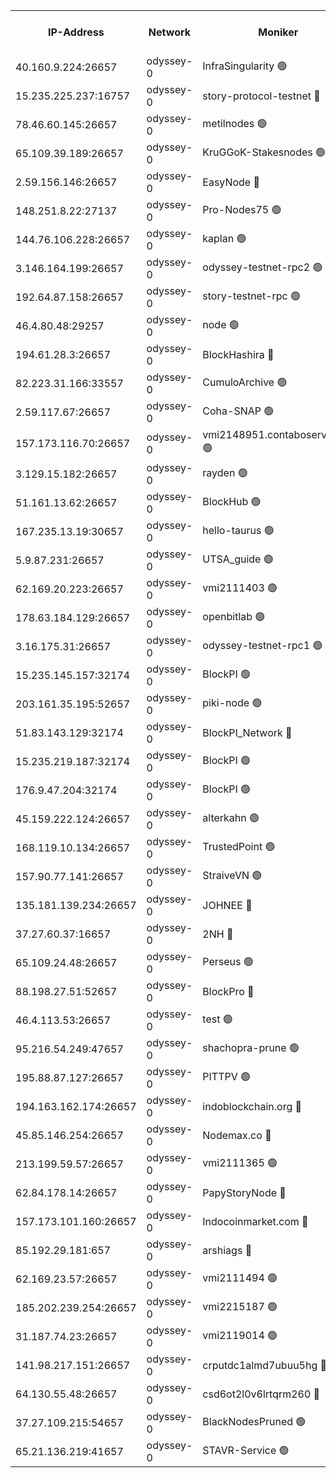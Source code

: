 


<table><tr><th>IP-Address</th><th>Network</th><th>Moniker</th><th>Latest Block Height</th><th>Earliest Block Height</th><th>Catching Up</th><th>Tx Index</th><th>Voting Power</th><th>Version</th><th>Scan Time</th></tr><tr><td>40.160.9.224:26657</td><td>odyssey-0</td><td>InfraSingularity 🟢</td><td>1454505</td><td>1</td><td>False</td><td>off</td><td>0</td><td>0.38.9</td><td>2024-12-22T11:39:38.735772279UTC</td></tr><tr><td>15.235.225.237:16757</td><td>odyssey-0</td><td>story-protocol-testnet 🔴</td><td>1454508</td><td>1</td><td>False</td><td>off</td><td>141024000</td><td>0.38.9</td><td>2024-12-22T11:39:47.373161754UTC</td></tr><tr><td>78.46.60.145:26657</td><td>odyssey-0</td><td>metilnodes 🟢</td><td>1454510</td><td>1</td><td>False</td><td>off</td><td>0</td><td>0.38.9</td><td>2024-12-22T11:39:58.809983117UTC</td></tr><tr><td>65.109.39.189:26657</td><td>odyssey-0</td><td>KruGGoK-Stakesnodes 🟢</td><td>1243011</td><td>1</td><td>False</td><td>on</td><td>0</td><td>0.38.9</td><td>2024-12-22T11:40:02.018562340UTC</td></tr><tr><td>2.59.156.146:26657</td><td>odyssey-0</td><td>EasyNode 🔴</td><td>1454512</td><td>1</td><td>False</td><td>off</td><td>142019795</td><td>0.38.9</td><td>2024-12-22T11:40:03.663708986UTC</td></tr><tr><td>148.251.8.22:27137</td><td>odyssey-0</td><td>Pro-Nodes75 🟢</td><td>1454512</td><td>1</td><td>False</td><td>on</td><td>0</td><td>0.38.9</td><td>2024-12-22T11:40:04.040251814UTC</td></tr><tr><td>144.76.106.228:26657</td><td>odyssey-0</td><td>kaplan 🟢</td><td>1454516</td><td>1</td><td>False</td><td>off</td><td>0</td><td>0.38.9</td><td>2024-12-22T11:40:17.431829126UTC</td></tr><tr><td>3.146.164.199:26657</td><td>odyssey-0</td><td>odyssey-testnet-rpc2 🟢</td><td>1454516</td><td>1</td><td>False</td><td>off</td><td>0</td><td>0.38.9</td><td>2024-12-22T11:40:18.786711626UTC</td></tr><tr><td>192.64.87.158:26657</td><td>odyssey-0</td><td>story-testnet-rpc 🟢</td><td>1243011</td><td>1</td><td>False</td><td>off</td><td>0</td><td>0.38.9</td><td>2024-12-22T11:40:22.900756387UTC</td></tr><tr><td>46.4.80.48:29257</td><td>odyssey-0</td><td>node 🟢</td><td>1454518</td><td>1</td><td>False</td><td>on</td><td>0</td><td>0.38.9</td><td>2024-12-22T11:40:23.803900021UTC</td></tr><tr><td>194.61.28.3:26657</td><td>odyssey-0</td><td>BlockHashira 🔴</td><td>1454520</td><td>1</td><td>False</td><td>off</td><td>141090000</td><td>0.38.9</td><td>2024-12-22T11:40:31.376637983UTC</td></tr><tr><td>82.223.31.166:33557</td><td>odyssey-0</td><td>CumuloArchive 🟢</td><td>1454521</td><td>1</td><td>False</td><td>on</td><td>0</td><td>0.38.9</td><td>2024-12-22T11:40:34.855771075UTC</td></tr><tr><td>2.59.117.67:26657</td><td>odyssey-0</td><td>Coha-SNAP 🟢</td><td>1454522</td><td>1</td><td>False</td><td>off</td><td>0</td><td>0.38.9</td><td>2024-12-22T11:40:39.493490024UTC</td></tr><tr><td>157.173.116.70:26657</td><td>odyssey-0</td><td>vmi2148951.contaboserver.net 🟢</td><td>1454525</td><td>1</td><td>False</td><td>off</td><td>0</td><td>0.38.9</td><td>2024-12-22T11:40:49.753941850UTC</td></tr><tr><td>3.129.15.182:26657</td><td>odyssey-0</td><td>rayden 🟢</td><td>1243011</td><td>1</td><td>False</td><td>on</td><td>0</td><td>0.38.9</td><td>2024-12-22T11:41:00.457780788UTC</td></tr><tr><td>51.161.13.62:26657</td><td>odyssey-0</td><td>BlockHub 🟢</td><td>1454531</td><td>1</td><td>False</td><td>off</td><td>0</td><td>0.38.9</td><td>2024-12-22T11:41:12.663277409UTC</td></tr><tr><td>167.235.13.19:30657</td><td>odyssey-0</td><td>hello-taurus 🟢</td><td>1454531</td><td>1</td><td>False</td><td>on</td><td>0</td><td>0.38.9</td><td>2024-12-22T11:41:13.590290628UTC</td></tr><tr><td>5.9.87.231:26657</td><td>odyssey-0</td><td>UTSA_guide 🟢</td><td>1454532</td><td>1</td><td>False</td><td>on</td><td>0</td><td>0.38.9</td><td>2024-12-22T11:41:14.935359895UTC</td></tr><tr><td>62.169.20.223:26657</td><td>odyssey-0</td><td>vmi2111403 🟢</td><td>953685</td><td>1</td><td>False</td><td>off</td><td>0</td><td>0.38.9</td><td>2024-12-22T11:41:17.606577396UTC</td></tr><tr><td>178.63.184.129:26657</td><td>odyssey-0</td><td>openbitlab 🟢</td><td>1454537</td><td>1</td><td>False</td><td>on</td><td>0</td><td>0.38.9</td><td>2024-12-22T11:41:32.767802580UTC</td></tr><tr><td>3.16.175.31:26657</td><td>odyssey-0</td><td>odyssey-testnet-rpc1 🟢</td><td>1454538</td><td>1</td><td>False</td><td>off</td><td>0</td><td>0.38.9</td><td>2024-12-22T11:41:36.507643075UTC</td></tr><tr><td>15.235.145.157:32174</td><td>odyssey-0</td><td>BlockPI 🟢</td><td>1454508</td><td>109001</td><td>False</td><td>off</td><td>0</td><td>0.38.9</td><td>2024-12-22T11:39:48.452140432UTC</td></tr><tr><td>203.161.35.195:52657</td><td>odyssey-0</td><td>piki-node 🟢</td><td>1243011</td><td>109001</td><td>False</td><td>off</td><td>0</td><td>0.38.9</td><td>2024-12-22T11:39:53.376659502UTC</td></tr><tr><td>51.83.143.129:32174</td><td>odyssey-0</td><td>BlockPI_Network 🔴</td><td>1454517</td><td>109001</td><td>False</td><td>off</td><td>141100000</td><td>0.38.9</td><td>2024-12-22T11:40:22.126753735UTC</td></tr><tr><td>15.235.219.187:32174</td><td>odyssey-0</td><td>BlockPI 🟢</td><td>1454524</td><td>109001</td><td>False</td><td>off</td><td>0</td><td>0.38.9</td><td>2024-12-22T11:40:44.655948088UTC</td></tr><tr><td>176.9.47.204:32174</td><td>odyssey-0</td><td>BlockPI 🟢</td><td>1454529</td><td>109001</td><td>False</td><td>off</td><td>0</td><td>0.38.9</td><td>2024-12-22T11:41:03.654275715UTC</td></tr><tr><td>45.159.222.124:26657</td><td>odyssey-0</td><td>alterkahn 🟢</td><td>1243011</td><td>113001</td><td>False</td><td>off</td><td>0</td><td>0.38.9</td><td>2024-12-22T11:41:18.016250904UTC</td></tr><tr><td>168.119.10.134:26657</td><td>odyssey-0</td><td>TrustedPoint 🟢</td><td>1454537</td><td>339001</td><td>False</td><td>off</td><td>0</td><td>0.38.9</td><td>2024-12-22T11:41:33.591317302UTC</td></tr><tr><td>157.90.77.141:26657</td><td>odyssey-0</td><td>StraiveVN 🟢</td><td>1454518</td><td>342001</td><td>False</td><td>off</td><td>0</td><td>0.38.9</td><td>2024-12-22T11:40:23.329196580UTC</td></tr><tr><td>135.181.139.234:26657</td><td>odyssey-0</td><td>JOHNEE 🔴</td><td>1454531</td><td>351001</td><td>False</td><td>on</td><td>141025000</td><td>0.38.9</td><td>2024-12-22T11:41:10.112379460UTC</td></tr><tr><td>37.27.60.37:16657</td><td>odyssey-0</td><td>2NH 🔴</td><td>1454526</td><td>395001</td><td>False</td><td>off</td><td>141060000</td><td>0.38.9</td><td>2024-12-22T11:40:55.048359625UTC</td></tr><tr><td>65.109.24.48:26657</td><td>odyssey-0</td><td>Perseus 🟢</td><td>1454528</td><td>431001</td><td>False</td><td>off</td><td>0</td><td>0.38.9</td><td>2024-12-22T11:40:59.615780248UTC</td></tr><tr><td>88.198.27.51:52657</td><td>odyssey-0</td><td>BlockPro 🔴</td><td>1454509</td><td>507001</td><td>False</td><td>off</td><td>141024000</td><td>0.38.9</td><td>2024-12-22T11:39:51.754022929UTC</td></tr><tr><td>46.4.113.53:26657</td><td>odyssey-0</td><td>test 🟢</td><td>1454532</td><td>527001</td><td>False</td><td>off</td><td>0</td><td>0.38.9</td><td>2024-12-22T11:41:16.197350019UTC</td></tr><tr><td>95.216.54.249:47657</td><td>odyssey-0</td><td>shachopra-prune 🟢</td><td>1454528</td><td>531001</td><td>False</td><td>off</td><td>0</td><td>0.38.9</td><td>2024-12-22T11:41:02.405327278UTC</td></tr><tr><td>195.88.87.127:26657</td><td>odyssey-0</td><td>PITTPV 🟢</td><td>1243011</td><td>862001</td><td>False</td><td>off</td><td>0</td><td>0.38.9</td><td>2024-12-22T11:40:00.069195615UTC</td></tr><tr><td>194.163.162.174:26657</td><td>odyssey-0</td><td>indoblockchain.org 🔴</td><td>1454506</td><td>1023001</td><td>False</td><td>off</td><td>142085577</td><td>0.38.9</td><td>2024-12-22T11:39:39.869320002UTC</td></tr><tr><td>45.85.146.254:26657</td><td>odyssey-0</td><td>Nodemax.co 🔴</td><td>1454508</td><td>1023001</td><td>False</td><td>off</td><td>141061782</td><td>0.38.9</td><td>2024-12-22T11:39:48.862040415UTC</td></tr><tr><td>213.199.59.57:26657</td><td>odyssey-0</td><td>vmi2111365 🟢</td><td>1246232</td><td>1023001</td><td>False</td><td>off</td><td>0</td><td>0.38.9</td><td>2024-12-22T11:39:49.229034106UTC</td></tr><tr><td>62.84.178.14:26657</td><td>odyssey-0</td><td>PapyStoryNode 🔴</td><td>1454529</td><td>1023001</td><td>False</td><td>off</td><td>141024000</td><td>0.38.9</td><td>2024-12-22T11:41:04.090153235UTC</td></tr><tr><td>157.173.101.160:26657</td><td>odyssey-0</td><td>Indocoinmarket.com 🔴</td><td>1454533</td><td>1023001</td><td>False</td><td>off</td><td>142085577</td><td>0.38.9</td><td>2024-12-22T11:41:19.832043058UTC</td></tr><tr><td>85.192.29.181:657</td><td>odyssey-0</td><td>arshiags 🔴</td><td>1454533</td><td>1122001</td><td>False</td><td>off</td><td>141099000</td><td>0.38.9</td><td>2024-12-22T11:41:18.423241501UTC</td></tr><tr><td>62.169.23.57:26657</td><td>odyssey-0</td><td>vmi2111494 🟢</td><td>1345417</td><td>1140001</td><td>False</td><td>off</td><td>0</td><td>0.38.9</td><td>2024-12-22T11:40:17.019891310UTC</td></tr><tr><td>185.202.239.254:26657</td><td>odyssey-0</td><td>vmi2215187 🟢</td><td>1370011</td><td>1140001</td><td>False</td><td>off</td><td>0</td><td>0.38.9</td><td>2024-12-22T11:40:37.909160100UTC</td></tr><tr><td>31.187.74.23:26657</td><td>odyssey-0</td><td>vmi2119014 🟢</td><td>1180904</td><td>1140001</td><td>False</td><td>off</td><td>0</td><td>0.38.9</td><td>2024-12-22T11:41:03.308642615UTC</td></tr><tr><td>141.98.217.151:26657</td><td>odyssey-0</td><td>crputdc1almd7ubuu5hg 🔴</td><td>1454520</td><td>1146001</td><td>False</td><td>off</td><td>509073000</td><td>0.38.9</td><td>2024-12-22T11:40:30.466344639UTC</td></tr><tr><td>64.130.55.48:26657</td><td>odyssey-0</td><td>csd6ot2l0v6lrtqrm260 🔴</td><td>1454512</td><td>1149001</td><td>False</td><td>off</td><td>509078000</td><td>0.38.9</td><td>2024-12-22T11:40:05.214822198UTC</td></tr><tr><td>37.27.109.215:54657</td><td>odyssey-0</td><td>BlackNodesPruned 🟢</td><td>1454511</td><td>1163001</td><td>False</td><td>on</td><td>0</td><td>0.38.9</td><td>2024-12-22T11:40:00.531666678UTC</td></tr><tr><td>65.21.136.219:41657</td><td>odyssey-0</td><td>STAVR-Service 🟢</td><td>1454516</td><td>1446001</td><td>False</td><td>on</td><td>0</td><td>0.38.9</td><td>2024-12-22T11:40:17.892895412UTC</td></tr></table>